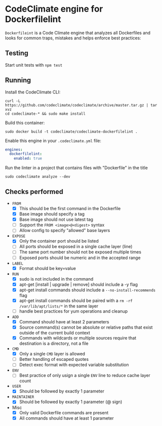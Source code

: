 # CodeClimate engine for Dockerfilelint

`Dockerfileint` is a Code Climate engine that analyzes all Dockerfiles and looks for common traps, mistakes and helps enforce best practices:

## Testing
Start unit tests with `npm test`

## Running

Install the CodeClimate CLI:
```shell
curl -L https://github.com/codeclimate/codeclimate/archive/master.tar.gz | tar xvz
cd codeclimate-* && sudo make install
```

Build this container:
```shell
sudo docker build -t codeclimate/codeclimate-dockerfilelint .
```

Enable this engine in your `.codeclimate.yml` file:
```yml
engines:
  dockerfilelint:
    enabled: true
```

Run the linter in a project that contains files with "Dockerfile" in the title
```shell
sudo codeclimate analyze --dev
```

## Checks performed
- `FROM`
  - [x] This should be the first command in the Dockerfile
  - [x] Base image should specify a tag
  - [x] Base image should not use latest tag
  - [ ] Support the `FROM <image>@<digest>` syntax
  - [ ] Allow config to specify "allowed" base layers
- `EXPOSE`
  - [x] Only the container port should be listed
  - [ ] All ports should be exposed in a single cache layer (line)
  - [ ] The same port number should not be exposed multiple times
  - [ ] Exposed ports should be numeric and in the accepted range
- `LABEL`
  - [x] Format should be key=value
- `RUN`
  - [x] sudo is not included in the command
  - [x] apt-get [install | upgrade | remove] should include a -y flag
  - [x] apt-get install commands should include a `--no-install-recommends` flag
  - [x] apt-get install commands should be paired with a `rm -rf /var/lib/apt/lists/*` in the same layer
  - [ ] handle best practices for yum operations and cleanup
- `ADD`
  - [x] Command should have at least 2 parameters
  - [x] Source command(s) cannot be absolute or relative paths that exist outside of the current build context
  - [x] Commands with wildcards or multiple sources require that destination is a directory, not a file
- `CMD`
  - [x] Only a single `CMD` layer is allowed
  - [ ] Better handling of escaped quotes
  - [ ] Detect exec format with expected variable substitution
- `ENV`
  - [ ] Best practice of only usign a single `ENV` line to reduce cache layer count
- `USER`
  - [x] Should be followed by exactly 1 parameter
- `MAINTAINER`
  - [x] Should be followed by exactly 1 parameter (@ sign)
- Misc
  - [x] Only valid Dockerfile commands are present
  - [x] All commands should have at least 1 parameter
